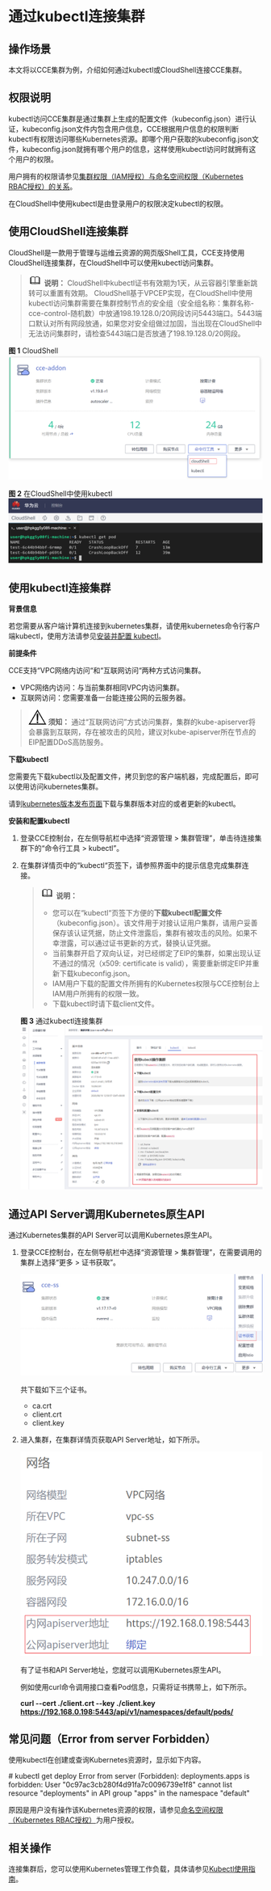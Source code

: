 # 通过kubectl连接集群<a name="cce_01_0107"></a>

## 操作场景<a name="section14234115144"></a>

本文将以CCE集群为例，介绍如何通过kubectl或CloudShell连接CCE集群。

## 权限说明<a name="section17352373317"></a>

kubectl访问CCE集群是通过集群上生成的配置文件（kubeconfig.json）进行认证，kubeconfig.json文件内包含用户信息，CCE根据用户信息的权限判断kubectl有权限访问哪些Kubernetes资源。即哪个用户获取的kubeconfig.json文件，kubeconfig.json就拥有哪个用户的信息，这样使用kubectl访问时就拥有这个用户的权限。

用户拥有的权限请参见[集群权限（IAM授权）与命名空间权限（Kubernetes RBAC授权）的关系](CCE权限概述.md#section1464135853519)。

在CloudShell中使用kubectl是由登录用户的权限决定kubectl的权限。

## 使用CloudShell连接集群<a name="section165852057101615"></a>

CloudShell是一款用于管理与运维云资源的网页版Shell工具，CCE支持使用CloudShell连接集群，在CloudShell中可以使用kubectl访问集群。

>![](public_sys-resources/icon-note.gif) **说明：** 
>CloudShell中kubectl证书有效期为1天，从云容器引擎重新跳转可以重置有效期。
>CloudShell基于VPCEP实现，在CloudShell中使用kubectl访问集群需要在集群控制节点的安全组（安全组名称：集群名称-cce-control-随机数）中放通198.19.128.0/20网段访问5443端口。5443端口默认对所有网段放通，如果您对安全组做过加固，当出现在CloudShell中无法访问集群时，请检查5443端口是否放通了198.19.128.0/20网段。

**图 1**  CloudShell<a name="fig143888334518"></a>  
![](figures/CloudShell.png "CloudShell")

**图 2**  在CloudShell中使用kubectl<a name="fig1324619441512"></a>  
![](figures/在CloudShell中使用kubectl.png "在CloudShell中使用kubectl")

## 使用kubectl连接集群<a name="section37321625113110"></a>

**背景信息**

若您需要从客户端计算机连接到kubernetes集群，请使用kubernetes命令行客户端kubectl，使用方法请参见[安装并配置 kubectl](https://kubernetes.io/docs/tasks/tools/)。

**前提条件**

CCE支持“VPC网络内访问“和“互联网访问“两种方式访问集群。

-   VPC网络内访问：与当前集群相同VPC内访问集群。
-   互联网访问：您需要准备一台能连接公网的云服务器。

>![](public_sys-resources/icon-notice.gif) **须知：** 
>通过“互联网访问”方式访问集群，集群的kube-apiserver将会暴露到互联网，存在被攻击的风险，建议对kube-apiserver所在节点的EIP配置DDoS高防服务。

**下载kubectl**

您需要先下载kubectl以及配置文件，拷贝到您的客户端机器，完成配置后，即可以使用访问kubernetes集群。

请到[kubernetes版本发布页面](https://github.com/kubernetes/kubernetes/blob/master/CHANGELOG/README.md)下载与集群版本对应的或者更新的kubectl。

**安装和配置kubectl**

1.  登录CCE控制台，在左侧导航栏中选择“资源管理 \> 集群管理”，单击待连接集群下的“命令行工具 \>  kubectl”。
2.  在集群详情页中的“kubectl“页签下，请参照界面中的提示信息完成集群连接。

    >![](public_sys-resources/icon-note.gif) **说明：** 
    >-   您可以在“kubectl“页签下方便的**下载kubectl配置文件**（kubeconfig.json）。该文件用于对接认证用户集群，请用户妥善保存该认证凭据，防止文件泄露后，集群有被攻击的风险。如果不幸泄露，可以通过证书更新的方式，替换认证凭据。
    >-   当前集群开启了双向认证，对已经绑定了EIP的集群，如果出现认证不通过的情况（x509: certificate is valid），需要重新绑定EIP并重新下载kubeconfig.json。
    >-   IAM用户下载的配置文件所拥有的Kubernetes权限与CCE控制台上IAM用户所拥有的权限一致。
    >-   下载kubectl时请下载client文件。

    **图 3**  通过kubectl连接集群<a name="fig1366811551535"></a>  
    ![](figures/通过kubectl连接集群.png "通过kubectl连接集群")


## 通过API Server调用Kubernetes原生API<a name="section13310721111512"></a>

通过Kubernetes集群的API Server可以调用Kubernetes原生API。

1.  登录CCE控制台，在左侧导航栏中选择“资源管理 \> 集群管理”，在需要调用的集群上选择“更多 \> 证书获取”。

    ![](figures/zh-cn_image_0000001207853057.png)

    共下载如下三个证书。

    -   ca.crt
    -   client.crt
    -   client.key

2.  进入集群，在集群详情页获取API Server地址，如下所示。

    ![](figures/zh-cn_image_0000001207971921.png)

    有了证书和API Server地址，您就可以调用Kubernetes原生API。

    例如使用curl命令调用接口查看Pod信息，只需将证书携带上，如下所示。

    **curl --cert ./client.crt --key ./client.key  https://192.168.0.198:5443/api/v1/namespaces/default/pods/**


## 常见问题（Error from server Forbidden）<a name="section1628510591883"></a>

使用kubectl在创建或查询Kubernetes资源时，显示如下内容。

\# kubectl get deploy Error from server \(Forbidden\): deployments.apps is forbidden: User "0c97ac3cb280f4d91fa7c0096739e1f8" cannot list resource "deployments" in API group "apps" in the namespace "default"

原因是用户没有操作该Kubernetes资源的权限，请参见[命名空间权限（Kubernetes RBAC授权）](命名空间权限（Kubernetes-RBAC授权）.md)为用户授权。

## 相关操作<a name="section422912118536"></a>

连接集群后，您可以使用Kubernetes管理工作负载，具体请参见[Kubectl使用指南](Kubectl使用指南.md)。

